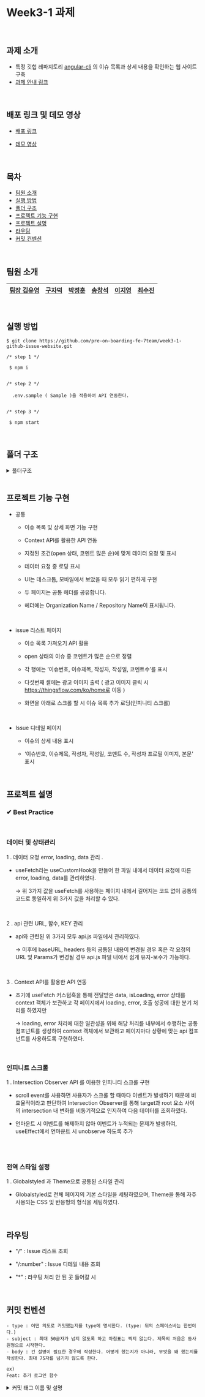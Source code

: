 #  Week3-1 과제 

<br/>

## 과제 소개

- 특정 깃헙 레파지토리 [angular-cli](https://github.com/angular/angular-cli) 의 이슈 목록과 상세 내용을 확인하는 웹 사이트 구축
- [과제 안내 링크](https://younuk.notion.site/27bf1cfefdce49f89d16bd14a9ff7f70)

<br/>



## 배포 링크 및 데모 영상

- [배포 링크](https://wanted07-github-issue.netlify.app/)

- [데모 영상](https://drive.google.com/file/d/11m0KSgnombt-PZzNcrosRboGupZInQbw/view?usp=sharing)

<br/>

## 목차 

- [팀원 소개](#팀원-소개)
- [실행 방법](#실행-방법)
- [폴더 구조](#폴더-구조)
- [프로젝트 기능 구현](#프로젝트-기능-구현)
- [프로젝트 설명](#프로젝트-설명)
- [라우팅](#라우팅)
- [커밋 컨벤션](#커밋-컨벤션)

<br/>

## 팀원 소개

| [팀장 김유영](https://github.com/ezn6) | [구자덕](https://github.com/ted-jv) | [박정훈](https://github.com/Malza0408) | [송창석](https://github.com/SongChangseok) | [이지영](https://github.com/jiyounggo) | [최수진](https://github.com/ssujinc) |
| -------------------------------------- | ----------------------------------- | -------------------------------------- | ------------------------------------------ | -------------------------------------- | ------------------------------------ |
<br/>


## 실행 방법

```
$ git clone https://github.com/pre-on-boarding-fe-7team/week3-1-github-issue-website.git
```


```
/* step 1 */

 $ npm i


/* step 2 */

  .env.sample ( Sample )을 적용하여 API 연동한다.
  

/* step 3 */

 $ npm start
```


<br/>


## 폴더 구조

<details><summary>폴더구조
</summary>

  <br/>
  
```
📦src
 ┣ 📂api
 ┃ ┗ 📜IssueApi.jsx
 ┃ ┗ 📜api.js
 ┣ 📂common
 ┃ ┗ 📂hooks
 ┃ ┃ ┗ 📜useFetch.js
 ┃ ┗ 📂utils  
 ┃ ┃ ┗ 📜constant.js
 ┃ ┃ ┗ 📜convertDate.js
 ┃ ┃ ┗ 📜loading.js
 ┣ 📂components
 ┃ ┣ 📂Header
 ┃ ┃ ┣ 📜Header.jsx
 ┃ ┃ ┣ 📜Header.style.js
 ┃ ┣ 📂Loading
 ┃ ┃ ┗ 📜Loading.jsx
 ┃ ┃ ┗ 📜Loading.style.js
 ┣ 📂context
 ┃ ┃ ┗ 📜APIContext.js
 ┣ 📂pages
 ┃ ┣ 📂Error
 ┃ ┃ ┣ 📜Error.jsx
 ┃ ┣ 📂IssueDetail
 ┃ ┃ ┣ 📜IssueContent.jsx
 ┃ ┃ ┣ 📜IssueDetail.jsx
 ┃ ┃ ┣ 📜IssueDetail.style.js
 ┃ ┣ 📂Main
 ┃ ┃ ┣ 📂Issues
 ┃ ┃ ┃ ┣ 📜Issues.jsx
 ┃ ┃ ┃ ┣ 📜Issues.style.js
 ┃ ┃ ┣ 📜Main.jsx
 ┃ ┃ ┣ 📜Main.style.js
 ┃ ┣ 📂NotFound
 ┃ ┃ ┣ 📜NotFound.jsx
 ┣ 📂styles
 ┃ ┣ 📜global-styles.js
 ┃ ┗ 📜theme.js
 ┣ 📜App.js
 ┗ 📜index.js
```

## </details>

<br/>



## 프로젝트 기능 구현
- 공통

  - 이슈 목록 및 상세 화면 기능 구현

  - Context API를 활용한 API 연동
 
  - 지정된 조건(open 상태, 코멘트 많은 순)에 맞게 데이터 요청 및 표시
   
  - 데이터 요청 중 로딩 표시
   
  - UI는 데스크톱, 모바일에서 보았을 때 모두 읽기 편하게 구현

  - 두 페이지는 공통 헤더를 공유합니다.

  - 헤더에는 Organization Name / Repository Name이 표시됩니다.

  
  <br/>
  
- issue 리스트 페이지

  - 이슈 목록 가져오기 API 활용
   
  - open 상태의 이슈 중 코멘트가 많은 순으로 정렬 
   
  - 각 행에는 ‘이슈번호, 이슈제목, 작성자, 작성일, 코멘트수’를 표시 
   
  - 다섯번째 셀에는 광고 이미지 출력 ( 광고 이미지 클릭 시 https://thingsflow.com/ko/home로 이동 )
   
  - 화면을 아래로 스크롤 할 시 이슈 목록 추가 로딩(인피니티 스크롤)

  
  <br/>


- Issue 디테일 페이지
 
  - 이슈의 상세 내용 표시
   
  - ‘이슈번호, 이슈제목, 작성자, 작성일, 코멘트 수, 작성자 프로필 이미지, 본문' 표시

  <br/>
   


## 프로젝트 설명

###  ✔ Best Practice


  <br/>



 ### 데이터 및 상태관리

1 . 데이터 요청 error, loading, data 관리 .

 - useFetch라는 useCustomHook을 만들어 한 파일 내에서 데이터 요청에 따른 error, loading, data를 관리하였다.

   → 위 3가지 값을 useFetch를 사용하는 페이지 내에서 길어지는 코드 없이 공통의 코드로 동일하게 위 3가지 값을 처리할 수 있다.

<br/>

2 . api 관련 URL, 함수, KEY 관리

 - api와 관련된 위 3가지 모두 api.js 파일에서 관리하였다. 

   → 이후에 baseURL, headers 등의 공통된 내용이 변경될 경우 혹은 각 요청의 URL 및 Params가 변경될 경우 api.js 파일 내에서 쉽게 유지-보수가 가능하다.
   
   
   <br/>
   
 3 . Context API를 활용한 API 연동
 
   - 초기에 useFetch 커스텀훅을 통해 전달받은 data, isLoading, error 상태를  context 객체가 보관하고 각 페이지에서 loading, error, 호출 성공에 대한 분기 처리를 하였지만
    
     → loading, error 처리에 대한 일관성을 위해 해당 처리를 내부에서 수행하는 공통 컴포넌트를 생성하여 context 객체에서 보관하고 페이지마다 상황에 맞는 api 컴포넌트를 사용하도록         구현하였다.
   
      <br/>
   
### 인피니트 스크롤
   
 1 . Intersection Observer API 를 이용한 인피니티 스크롤 구현
 
   - scroll event를 사용하면 사용자가 스크롤 할 때마다 이벤트가 발생하기 때문에 비효율적이라고 판단하여
     Intersection Observer를 통해 target과 root 요소 사이의 intersection 내 변화를 비동기적으로 인지하여 다음 데이터를 조회하였다.
     
   - 언마운트 시 이벤트를 해제하지 않아 이벤트가 누적되는 문제가 발생하여, useEffect에서 언마운트 시 unobserve 하도록 추가
   
   
 <br/>
 <br/>


### 전역 스타일 설정

1 . Globalstyled 과 Theme으로 공통된 스타일 관리

  - Globalstyled로 전체 페이지의 기본 스타일을 세팅하였으며, Theme을 통해 자주 사용되는 CSS 및 반응형의 형식을 세팅하였다.   
  
   
 <br/>

## 라우팅

- "/"  :  Issue 리스트 조회 
     
- "/:number"  :  Issue 디테일 내용 조회
     
- "*"  :  라우팅 처리 안 된 곳 들어갈 시

<br/>

## 커밋 컨벤션
```
- type : 어떤 의도로 커밋했는지를 type에 명시한다. (type: 뒤의 스페이스바는 한번이다.)
- subject : 최대 50글자가 넘지 않도록 하고 마침표는 찍지 않는다. 제목의 처음은 동사 원형으로 시작한다.
- body : 긴 설명이 필요한 경우에 작성한다. 어떻게 했는지가 아니라, 무엇을 왜 했는지를 작성한다. 최대 75자를 넘기지 않도록 한다.

ex)
Feat: 추가 로그인 함수
```

<details><summary>커밋 태그 이름 및 설명
</summary>
  
  <br/>
  
```
Feat - 새로운 기능을 추가할 경우

Fix - 버그를 고친 경우

Design - CSS 등 사용자 UI 디자인 변경

!BREAKING CHANGE - 커다란 API 변경의 경우

!HOTFIX - 급하게 치명적인 버그를 고쳐야하는 경우

Style - 코드 포맷 변경, 세미 콜론 누락, 코드 수정이 없는 경우

Refactor - 프로덕션 코드 리팩토링

Comment - 필요한 주석 추가 및 변경

Docs - 문서를 수정한 경우

Test - 테스트 추가, 테스트 리팩토링(프로덕션 코드 변경 X)

Chore - 빌드 태스트 업데이트, 패키지 매니저를 설정하는 경우(프로덕션 코드 변경 X)

Rename - 파일 혹은 폴더명을 수정하거나 옮기는 작업만인 경우

Remove - 파일을 삭제하는 작업만 수행한 경우
```
  </details>


